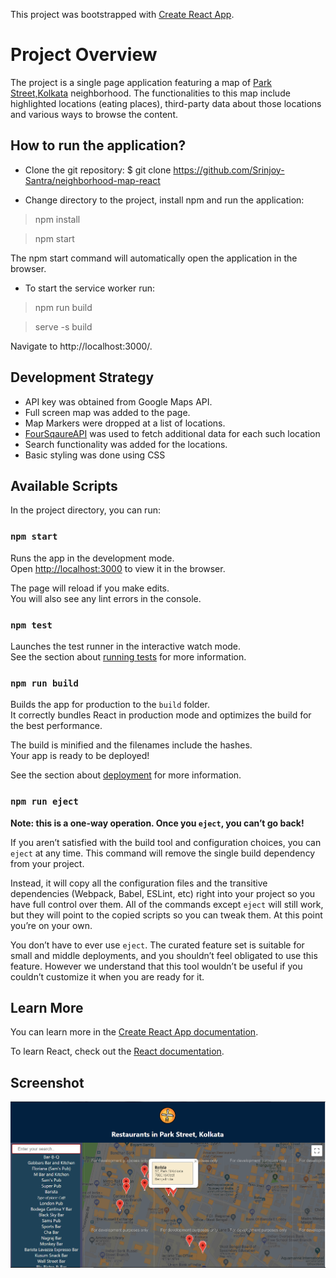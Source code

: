 This project was bootstrapped with [Create React App](https://github.com/facebook/create-react-app).

# Project Overview
The project is a single page application featuring a map of [Park Street,Kolkata](https://en.wikipedia.org/wiki/Park_Street,_Kolkata) neighborhood. The functionalities to this map include highlighted locations (eating places), third-party data about those locations and various ways to browse the content.

## How to run the application?

- Clone the git repository:
$ git clone https://github.com/Srinjoy-Santra/neighborhood-map-react

- Change directory to the project, install npm and run the application:

> npm install

> npm start

The npm start command will automatically open the application in the browser.

- To start the service worker run:

> npm run build

> serve -s build

Navigate to http://localhost:3000/.


## Development Strategy

- API key was obtained from Google Maps API.
- Full screen map was added to the page.
- Map Markers were dropped at a list of locations.
- [FourSqaureAPI](https://developer.foursquare.com/) was used to fetch additional data for each such location
- Search functionality was added for the locations.
- Basic styling was done using CSS




## Available Scripts

In the project directory, you can run:

### `npm start`

Runs the app in the development mode.<br>
Open [http://localhost:3000](http://localhost:3000) to view it in the browser.

The page will reload if you make edits.<br>
You will also see any lint errors in the console.

### `npm test`

Launches the test runner in the interactive watch mode.<br>
See the section about [running tests](https://facebook.github.io/create-react-app/docs/running-tests) for more information.

### `npm run build`

Builds the app for production to the `build` folder.<br>
It correctly bundles React in production mode and optimizes the build for the best performance.

The build is minified and the filenames include the hashes.<br>
Your app is ready to be deployed!

See the section about [deployment](https://facebook.github.io/create-react-app/docs/deployment) for more information.

### `npm run eject`

**Note: this is a one-way operation. Once you `eject`, you can’t go back!**

If you aren’t satisfied with the build tool and configuration choices, you can `eject` at any time. This command will remove the single build dependency from your project.

Instead, it will copy all the configuration files and the transitive dependencies (Webpack, Babel, ESLint, etc) right into your project so you have full control over them. All of the commands except `eject` will still work, but they will point to the copied scripts so you can tweak them. At this point you’re on your own.

You don’t have to ever use `eject`. The curated feature set is suitable for small and middle deployments, and you shouldn’t feel obligated to use this feature. However we understand that this tool wouldn’t be useful if you couldn’t customize it when you are ready for it.

## Learn More

You can learn more in the [Create React App documentation](https://facebook.github.io/create-react-app/docs/getting-started).

To learn React, check out the [React documentation](https://reactjs.org/).

## Screenshot
![Sample Demo](https://github.com/Srinjoy-Santra/neighbourhood-map-react/blob/master/screenshot.PNG)
